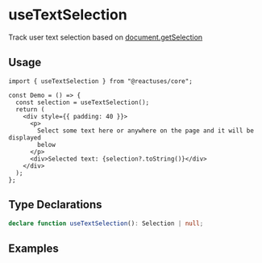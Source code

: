 # useTextSelection

Track user text selection based on [document.getSelection](https://developer.mozilla.org/en-US/docs/Web/API/Document/getSelection)

## Usage

```tsx
import { useTextSelection } from "@reactuses/core";

const Demo = () => {
  const selection = useTextSelection();
  return (
    <div style={{ padding: 40 }}>
      <p>
        Select some text here or anywhere on the page and it will be displayed
        below
      </p>
      <div>Selected text: {selection?.toString()}</div>
    </div>
  );
};
```

## Type Declarations

```ts
declare function useTextSelection(): Selection | null;
```

## Examples
